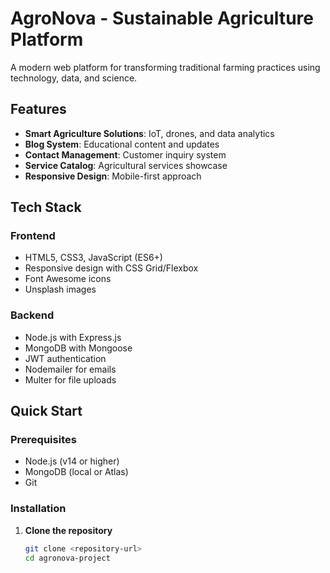 # AgroNova - Sustainable Agriculture Platform

A modern web platform for transforming traditional farming practices using technology, data, and science.

## Features

- **Smart Agriculture Solutions**: IoT, drones, and data analytics
- **Blog System**: Educational content and updates
- **Contact Management**: Customer inquiry system
- **Service Catalog**: Agricultural services showcase
- **Responsive Design**: Mobile-first approach

## Tech Stack

### Frontend
- HTML5, CSS3, JavaScript (ES6+)
- Responsive design with CSS Grid/Flexbox
- Font Awesome icons
- Unsplash images

### Backend
- Node.js with Express.js
- MongoDB with Mongoose
- JWT authentication
- Nodemailer for emails
- Multer for file uploads

## Quick Start

### Prerequisites
- Node.js (v14 or higher)
- MongoDB (local or Atlas)
- Git

### Installation

1. **Clone the repository**
   ```bash
   git clone <repository-url>
   cd agronova-project